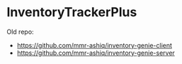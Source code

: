 # InventoryTrackerPlus

Old repo: 
- https://github.com/mmr-ashiq/inventory-genie-client
- https://github.com/mmr-ashiq/inventory-genie-server

